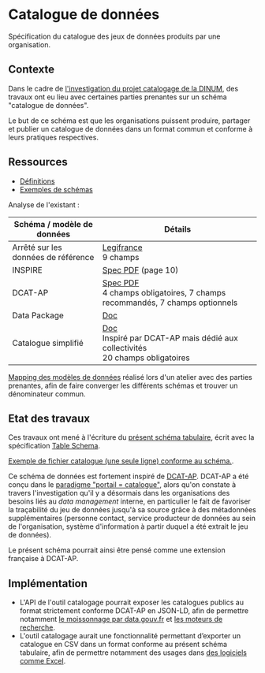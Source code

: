 # Catalogue de données

Spécification du catalogue des jeux de données produits par une organisation.

## Contexte

Dans le cadre de [l'investigation du projet catalogage de la DINUM](https://jailbreak.gitlab.io/investigation-catalogue/synthese.html), des travaux ont eu lieu avec certaines parties prenantes sur un schéma "catalogue de données".

Le but de ce schéma est que les organisations puissent produire, partager et publier un catalogue de données dans un format commun et conforme à leurs pratiques respectives.

## Ressources

* [Définitions](https://jailbreak.gitlab.io/investigation-catalogue/synthese.html#/2)
* [Exemples de schémas](https://schema.data.gouv.fr/)

Analyse de l'existant :

| Schéma / modèle de données | Détails |
|----------------------------|---------|
| Arrêté sur les données de référence | [Legifrance](https://www.legifrance.gouv.fr/loda/id/JORFTEXT000034944648/)<br>9 champs |
| INSPIRE | [Spec PDF](http://inspire.ec.europa.eu/documents/Metadata/MD_IR_and_ISO_20131029.pdf) (page 10) |
| DCAT-AP | [Spec PDF](https://raw.githubusercontent.com/SEMICeu/DCAT-AP/master/releases/2.0.1/DCAT_AP_2.0.1.pdf)<br>4 champs obligatoires, 7 champs recommandés, 7 champs optionnels |
| Data Package | [Doc](https://specs.frictionlessdata.io/data-package/) |
| Catalogue simplifié | [Doc](https://scdl.opendatafrance.net/docs/schemas/catalogue.html)<br>Inspiré par DCAT-AP mais dédié aux collectivités<br>20 champs obligatoires |

[Mapping des modèles de données](https://lite.framacalc.org/9p8z-schema_catalogue_donnees) réalisé lors d'un atelier avec des parties prenantes, afin de faire converger les différents schémas et trouver un dénominateur commun.

## Etat des travaux

Ces travaux ont mené à l'écriture du [présent schéma tabulaire](./schema.json), écrit avec la spécification [Table Schema](https://specs.frictionlessdata.io/table-schema/).

[Exemple de fichier catalogue (une seule ligne) conforme au schéma.](https://validata.fr/table-schema?input=example&schema_url=https://github.com/etalab/schema-catalogue-donnees/raw/master/schema.json&url=https://github.com/etalab/schema-catalogue-donnees/raw/master/exemple-valide.csv).

Ce schéma de données est fortement inspiré de [DCAT-AP](https://joinup.ec.europa.eu/collection/semantic-interoperability-community-semic/solution/dcat-application-profile-data-portals-europe). DCAT-AP a été conçu dans le [paradigme "portail = catalogue"](https://jailbreak.gitlab.io/investigation-catalogue/synthese.html#/3/1), alors qu'on constate à travers l'investigation qu'il y a désormais dans les organisations des besoins liés au *data management* interne, en particulier le fait de favoriser la traçabilité du jeu de données jusqu'à sa source grâce à des métadonnées supplémentaires (personne contact, service producteur de données au sein de l'organisation, système d'information à partir duquel a été extrait le jeu de données).

Le présent schéma pourrait ainsi être pensé comme une extension française à DCAT-AP.

## Implémentation

- L'API de l'outil catalogage pourrait exposer les catalogues publics au format strictement conforme DCAT-AP en JSON-LD, afin de permettre notamment [le moissonnage par data.gouv.fr](https://doc.data.gouv.fr/moissonnage/dcat/) et [les moteurs de recherche](https://developers.google.com/search/docs/advanced/structured-data/dataset#approach).
- L'outil catalogage aurait une fonctionnalité permettant d’exporter un catalogue en CSV dans un format conforme au présent schéma tabulaire, afin de permettre notamment des usages dans [des logiciels comme Excel](https://jailbreak.gitlab.io/investigation-catalogue/synthese.html#/15/1).

